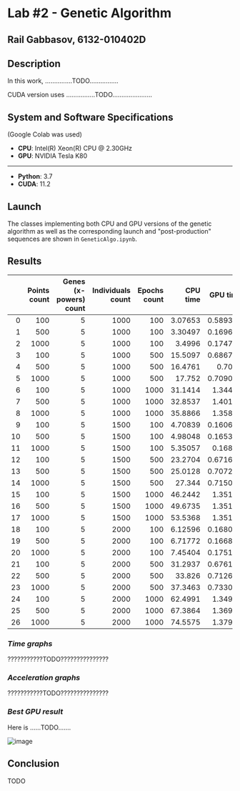 # Lab #2 - Genetic Algorithm
## Rail Gabbasov, 6132-010402D

## Description
In this work, ...............TODO................

CUDA version uses ................TODO......................

## System and Software Specifications 
(Google Colab was used)
* __CPU__: Intel(R) Xeon(R) CPU @ 2.30GHz 
* __GPU__: NVIDIA Tesla K80

----

* __Python__: 3.7
* __CUDA__: 11.2

## Launch
The classes implementing both CPU and GPU versions of the genetic algorithm as well as the corresponding launch and "post-production" sequences are shown in `GeneticAlgo.ipynb`.

## Results

|    |   Points count |   Genes (x-powers) count |   Individuals count |   Epochs count |   CPU time |   GPU time |   Accel (CPUt/GPUt) |   CPU min err |   GPU min err |
|---:|---------------:|-------------------------:|--------------------:|---------------:|-----------:|-----------:|--------------------:|--------------:|--------------:|
|  0 |            100 |                        5 |                1000 |            100 |    3.07653 |   0.589349 |             5.22021 |     477.589   |     20.0089   |
|  1 |            500 |                        5 |                1000 |            100 |    3.30497 |   0.169656 |            19.4804  |      10.8938  |      9.41366  |
|  2 |           1000 |                        5 |                1000 |            100 |    3.4996  |   0.174744 |            20.027   |    2006       |      9.29086  |
|  3 |            100 |                        5 |                1000 |            500 |   15.5097  |   0.686715 |            22.5854  |     497.568   |     24.9102   |
|  4 |            500 |                        5 |                1000 |            500 |   16.4761  |   0.7096   |            23.2189  |      62.7141  |      6.13137  |
|  5 |           1000 |                        5 |                1000 |            500 |   17.752   |   0.709042 |            25.0366  |       5.22947 |      8.92565  |
|  6 |            100 |                        5 |                1000 |           1000 |   31.1414  |   1.34481  |            23.1568  |       5.56447 |   2253.82     |
|  7 |            500 |                        5 |                1000 |           1000 |   32.8537  |   1.40169  |            23.4386  |    3831.21    |   5199.62     |
|  8 |           1000 |                        5 |                1000 |           1000 |   35.8866  |   1.35805  |            26.425   |      11.8236  |      5.96198  |
|  9 |            100 |                        5 |                1500 |            100 |    4.70839 |   0.160673 |            29.3042  |       7.84104 |      0.815907 |
| 10 |            500 |                        5 |                1500 |            100 |    4.98048 |   0.165347 |            30.1214  |     220.309   |      4.70221  |
| 11 |           1000 |                        5 |                1500 |            100 |    5.35057 |   0.16847  |            31.7598  |      19.4271  |      7.80774  |
| 12 |            100 |                        5 |                1500 |            500 |   23.2704  |   0.671609 |            34.6487  |       4.33926 |      4.07093  |
| 13 |            500 |                        5 |                1500 |            500 |   25.0128  |   0.707292 |            35.3641  |      67.9697  |      4.16318  |
| 14 |           1000 |                        5 |                1500 |            500 |   27.344   |   0.715023 |            38.2422  |       4.10096 |      5.15177  |
| 15 |            100 |                        5 |                1500 |           1000 |   46.2442  |   1.35132  |            34.2215  |       2.97195 |      3.35306  |
| 16 |            500 |                        5 |                1500 |           1000 |   49.6735  |   1.35136  |            36.7581  |    9949.27    |   7578.33     |
| 17 |           1000 |                        5 |                1500 |           1000 |   53.5368  |   1.35121  |            39.6214  |     483.027   |     42.1604   |
| 18 |            100 |                        5 |                2000 |            100 |    6.12596 |   0.168029 |            36.4577  |       3.2248  |      1.17798  |
| 19 |            500 |                        5 |                2000 |            100 |    6.71772 |   0.166865 |            40.2584  |       6.33817 |      8.17887  |
| 20 |           1000 |                        5 |                2000 |            100 |    7.45404 |   0.175122 |            42.5648  |      10.2182  |     24.2422   |
| 21 |            100 |                        5 |                2000 |            500 |   31.2937  |   0.676172 |            46.2807  |       1.91062 |      3.24824  |
| 22 |            500 |                        5 |                2000 |            500 |   33.826   |   0.712601 |            47.4684  |     813.206   |      4.87118  |
| 23 |           1000 |                        5 |                2000 |            500 |   37.3463  |   0.733053 |            50.9462  |    2412.1     |    969.458    |
| 24 |            100 |                        5 |                2000 |           1000 |   62.4991  |   1.34984  |            46.3009  |       2.49218 |      2.05579  |
| 25 |            500 |                        5 |                2000 |           1000 |   67.3864  |   1.36956  |            49.203   |    1226.7     |      5.93685  |
| 26 |           1000 |                        5 |                2000 |           1000 |   74.5575  |   1.37915  |            54.0605  |       6.06891 |      4.14703  |


### *Time graphs*
???????????TODO???????????????

### *Acceleration graphs*
???????????TODO???????????????

### *Best GPU result*
Here is ......TODO.......

![image](https://user-images.githubusercontent.com/43893150/148715451-7ba98fb5-94fe-48ac-8ba7-23045d0b1d67.png)



## Conclusion
TODO
